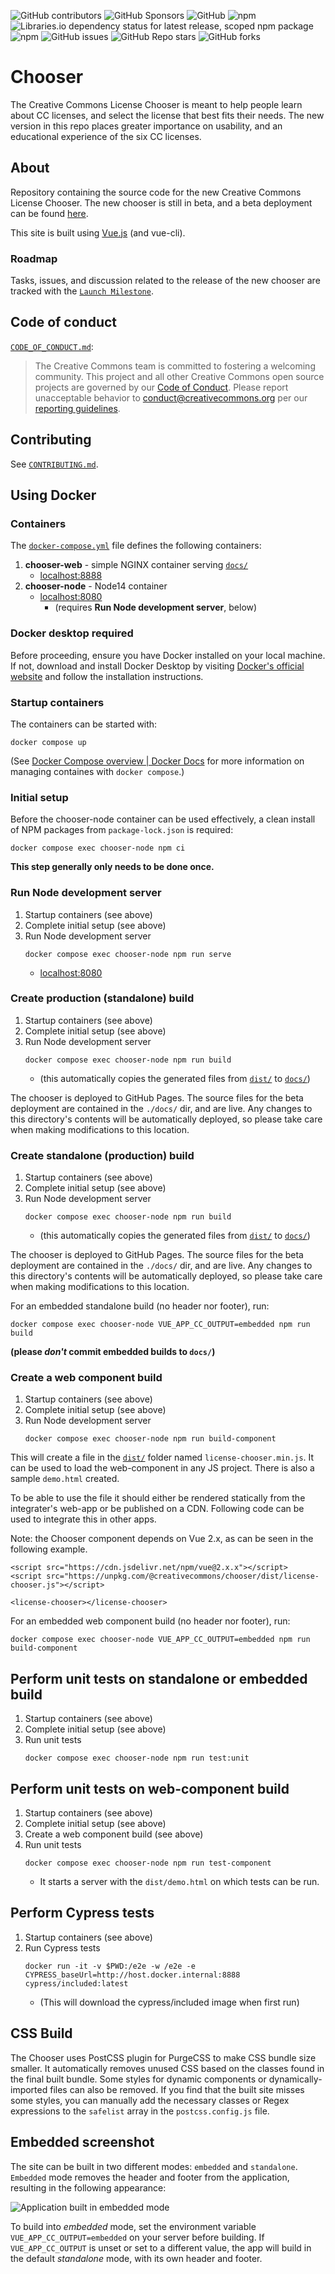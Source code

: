 ![GitHub contributors](https://img.shields.io/github/contributors/creativecommons/chooser)
![GitHub Sponsors](https://img.shields.io/github/sponsors/creativecommons)
![GitHub](https://img.shields.io/github/license/creativecommons/chooser)
![npm](https://img.shields.io/npm/v/@creativecommons/chooser)
![Libraries.io dependency status for latest release, scoped npm package](https://img.shields.io/librariesio/release/npm/@creativecommons/chooser)
![npm](https://img.shields.io/npm/dm/@creativecommons/chooser)
![GitHub issues](https://img.shields.io/github/issues-raw/creativecommons/chooser)
![GitHub Repo stars](https://img.shields.io/github/stars/creativecommons/chooser?style=social)
![GitHub forks](https://img.shields.io/github/forks/creativecommons/chooser?style=social)

# Chooser

The Creative Commons License Chooser is meant to help people learn about CC licenses, and select the license that best fits their needs. The new version in this repo places greater importance on usability, and an educational experience of the six CC licenses.

## About

Repository containing the source code for the new Creative Commons License Chooser. The new chooser is still in beta, and a beta deployment can be found [here](https://chooser-beta.creativecommons.org/).

This site is built using [Vue.js](https://vuejs.org/) (and vue-cli).

### Roadmap

Tasks, issues, and discussion related to the release of the new chooser are tracked with the [`Launch Milestone`](https://github.com/creativecommons/chooser/milestone/1).

## Code of conduct

[`CODE_OF_CONDUCT.md`][org-coc]:

> The Creative Commons team is committed to fostering a welcoming community.
> This project and all other Creative Commons open source projects are governed
> by our [Code of Conduct][code_of_conduct]. Please report unacceptable
> behavior to [conduct@creativecommons.org](mailto:conduct@creativecommons.org)
> per our [reporting guidelines][reporting_guide].

[org-coc]: https://github.com/creativecommons/.github/blob/main/CODE_OF_CONDUCT.md
[code_of_conduct]: https://opensource.creativecommons.org/community/code-of-conduct/
[reporting_guide]: https://opensource.creativecommons.org/community/code-of-conduct/enforcement/

## Contributing

See [`CONTRIBUTING.md`][org-contrib].

[org-contrib]: https://github.com/creativecommons/.github/blob/main/CONTRIBUTING.md

## Using Docker

### Containers

The [`docker-compose.yml`](docker-compose.yml) file defines the following
containers:

1. **chooser-web** - simple NGINX container serving [`docs/`](docs)
   - [localhost:8888](http://localhost:8888/)
2. **chooser-node** - Node14 container
   - [localhost:8080](http://localhost:8080/)
     - (requires **Run Node development server**, below)

### Docker desktop required

Before proceeding, ensure you have Docker installed on your local machine. If
not, download and install Docker Desktop by visiting [Docker's official
website](https://www.docker.com/products/docker-desktop) and follow the
installation instructions.

### Startup containers

The containers can be started with:

```shell
docker compose up
```

(See [Docker Compose overview | Docker Docs](https://docs.docker.com/compose/)
for more information on managing containes with `docker compose`.)

### Initial setup

Before the chooser-node container can be used effectively, a clean install of
NPM packages from `package-lock.json` is required:

```shell
docker compose exec chooser-node npm ci
```

**This step generally only needs to be done once.**

### Run Node development server

1. Startup containers (see above)
2. Complete initial setup (see above)
3. Run Node development server
   ```shell
   docker compose exec chooser-node npm run serve
   ```
   - [localhost:8080](http://localhost:8080/)

### Create production (standalone) build

1. Startup containers (see above)
2. Complete initial setup (see above)
3. Run Node development server
   ```shell
   docker compose exec chooser-node npm run build
   ```
   - (this automatically copies the generated files from [`dist/`](dist) to
     [`docs/`](docs))

The chooser is deployed to GitHub Pages. The source files for the beta
deployment are contained in the `./docs/` dir, and are live. Any changes to
this directory's contents will be automatically deployed, so please take care
when making modifications to this location.

### Create standalone (production) build

1. Startup containers (see above)
2. Complete initial setup (see above)
3. Run Node development server
   ```shell
   docker compose exec chooser-node npm run build
   ```
   - (this automatically copies the generated files from [`dist/`](dist) to
     [`docs/`](docs))

The chooser is deployed to GitHub Pages. The source files for the beta
deployment are contained in the `./docs/` dir, and are live. Any changes to
this directory's contents will be automatically deployed, so please take care
when making modifications to this location.

For an embedded standalone build (no header nor footer), run:

```shell
docker compose exec chooser-node VUE_APP_CC_OUTPUT=embedded npm run build
```

**(please _don't_ commit embedded builds to `docs/`)**

### Create a web component build

1. Startup containers (see above)
2. Complete initial setup (see above)
3. Run Node development server
   ```shell
   docker compose exec chooser-node npm run build-component
   ```

This will create a file in the [`dist/`](dist) folder named
`license-chooser.min.js`. It can be used to load the web-component in any JS
project. There is also a sample `demo.html` created.

To be able to use the file it should either be rendered statically from the
integrater's web-app or be published on a CDN. Following code can be used to
integrate this in other apps.

Note: the Chooser component depends on Vue 2.x, as can be seen in the following
example.

```
<script src="https://cdn.jsdelivr.net/npm/vue@2.x.x"></script>
<script src="https://unpkg.com/@creativecommons/chooser/dist/license-chooser.js"></script>

<license-chooser></license-chooser>
```

For an embedded web component build (no header nor footer), run:

```shell
docker compose exec chooser-node VUE_APP_CC_OUTPUT=embedded npm run build-component
```

## Perform unit tests on standalone or embedded build

1. Startup containers (see above)
2. Complete initial setup (see above)
3. Run unit tests
   ```shell
   docker compose exec chooser-node npm run test:unit
   ```

## Perform unit tests on web-component build

1. Startup containers (see above)
2. Complete initial setup (see above)
3. Create a web component build (see above)
4. Run unit tests
   ```shell
   docker compose exec chooser-node npm run test-component
   ```
   - It starts a server with the `dist/demo.html` on which tests can be run.

## Perform Cypress tests

1. Startup containers (see above)
2. Run Cypress tests
   ```shell
   docker run -it -v $PWD:/e2e -w /e2e -e CYPRESS_baseUrl=http://host.docker.internal:8888 cypress/included:latest
   ```
   - (This will download the cypress/included image when first run)

## CSS Build

The Chooser uses PostCSS plugin for PurgeCSS to make CSS bundle size smaller.
It automatically removes unused CSS based on the classes found in the final
built bundle. Some styles for dynamic components or dynamically-imported files
can also be removed. If you find that the built site misses some styles, you
can manually add the necessary classes or Regex expressions to the `safelist`
array in the `postcss.config.js` file.

## Embedded screenshot

The site can be built in two different modes: `embedded` and `standalone`.
`Embedded` mode removes the header and footer from the application, resulting
in the following appearance:

<img src="static/embedded-screenshot.png" alt="Application built in embedded mode">

To build into _embedded_ mode, set the environment variable
`VUE_APP_CC_OUTPUT=embedded` on your server before building. If
`VUE_APP_CC_OUTPUT` is unset or set to a different value, the app will build in
the default _standalone_ mode, with its own header and footer.
